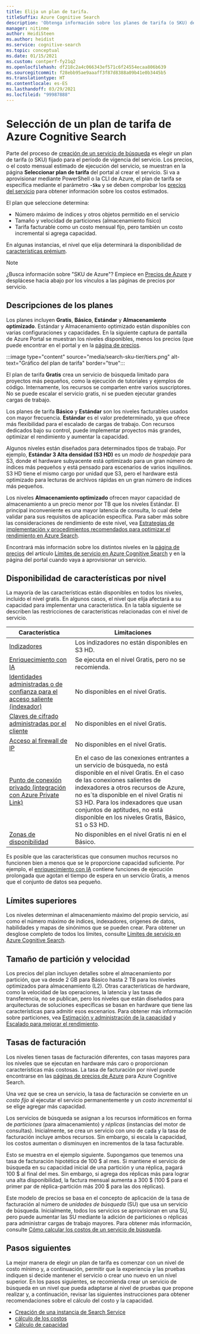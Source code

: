 ```yaml
---
title: Elija un plan de tarifa.
titleSuffix: Azure Cognitive Search
description: 'Obtenga información sobre los planes de tarifa (o SKU) de Azure Cognitive Search. Un servicio de búsqueda puede aprovisionarse en estos niveles: Gratis, Básico y Estándar. Estándar está disponible en varias configuraciones de recursos y niveles de capacidad.'
manager: nitinme
author: HeidiSteen
ms.author: heidist
ms.service: cognitive-search
ms.topic: conceptual
ms.date: 01/15/2021
ms.custom: contperf-fy21q2
ms.openlocfilehash: df218c2a4c066343ef571c6f24554ecaa806b639
ms.sourcegitcommit: f28ebb95ae9aaaff3f87d8388a09b41e0b3445b5
ms.translationtype: HT
ms.contentlocale: es-ES
ms.lasthandoff: 03/29/2021
ms.locfileid: "99987888"
---
```

# <a name="choose-a-pricing-tier-for-azure-cognitive-search"></a>Selección de un plan de tarifa de Azure Cognitive Search

Parte del proceso de [creación de un servicio de búsqueda](search-create-service-portal.md) es elegir un plan de tarifa (o SKU) fijado para el período de vigencia del servicio. Los precios, o el costo mensual estimado de ejecución del servicio, se muestran en la página **Seleccionar plan de tarifa** del portal al crear el servicio. Si va a aprovisionar mediante PowerShell o la CLI de Azure, el plan de tarifa se especifica mediante el parámetro **`-Sku`** y se deben comprobar los [precios del servicio](https://azure.microsoft.com/pricing/details/search/) para obtener información sobre los costos estimados.

El plan que seleccione determina:

+ Número máximo de índices y otros objetos permitido en el servicio
+ Tamaño y velocidad de particiones (almacenamiento físico)
+ Tarifa facturable como un costo mensual fijo, pero también un costo incremental si agrega capacidad.

En algunas instancias, el nivel que elija determinará la disponibilidad de [características prémium](#premium-features).

> [!NOTE]
> ¿Busca información sobre "SKU de Azure"? Empiece en [Precios de Azure](https://azure.microsoft.com/pricing/) y desplácese hacia abajo por los vínculos a las páginas de precios por servicio.

## <a name="tier-descriptions"></a>Descripciones de los planes

Los planes incluyen **Gratis**, **Básico**, **Estándar** y **Almacenamiento optimizado**. Estándar y Almacenamiento optimizado están disponibles con varias configuraciones y capacidades. En la siguiente captura de pantalla de Azure Portal se muestran los niveles disponibles, menos los precios (que puede encontrar en el portal y en la [página de precios](https://azure.microsoft.com/pricing/details/search/). 

:::image type="content" source="media/search-sku-tier/tiers.png" alt-text="Gráfico del plan de tarifa" border="true":::

El plan de tarifa **Gratis** crea un servicio de búsqueda limitado para proyectos más pequeños, como la ejecución de tutoriales y ejemplos de código. Internamente, los recursos se comparten entre varios suscriptores. No se puede escalar el servicio gratis, ni se pueden ejecutar grandes cargas de trabajo.

Los planes de tarifa **Básico** y **Estándar** son los niveles facturables usados con mayor frecuencia. **Estándar** es el valor predeterminado, ya que ofrece más flexibilidad para el escalado de cargas de trabajo. Con recursos dedicados bajo su control, puede implementar proyectos más grandes, optimizar el rendimiento y aumentar la capacidad.

Algunos niveles están diseñados para determinados tipos de trabajo. Por ejemplo, **Estándar 3 Alta densidad (S3 HD)** es un *modo de hospedaje* para S3, donde el hardware subyacente está optimizado para un gran número de índices más pequeños y está pensado para escenarios de varios inquilinos. S3 HD tiene el mismo cargo por unidad que S3, pero el hardware está optimizado para lecturas de archivos rápidas en un gran número de índices más pequeños.

Los niveles **Almacenamiento optimizado** ofrecen mayor capacidad de almacenamiento a un precio menor por TB que los niveles Estándar. El principal inconveniente es una mayor latencia de consulta, lo cual debe validar para sus requisitos de aplicación específica. Para saber más sobre las consideraciones de rendimiento de este nivel, vea [Estrategias de implementación y procedimientos recomendados para optimizar el rendimiento en Azure Search](search-performance-optimization.md).

Encontrará más información sobre los distintos niveles en la [página de precios](https://azure.microsoft.com/pricing/details/search/) del artículo [Límites de servicio en Azure Cognitive Search](search-limits-quotas-capacity.md) y en la página del portal cuando vaya a aprovisionar un servicio.

<a name="premium-features"></a>

## <a name="feature-availability-by-tier"></a>Disponibilidad de características por nivel

La mayoría de las características están disponibles en todos los niveles, incluido el nivel gratis. En algunos casos, el nivel que elija afectará a su capacidad para implementar una característica. En la tabla siguiente se describen las restricciones de características relacionadas con el nivel de servicio.

| Característica | Limitaciones |
|---------|-------------|
| [Indizadores](search-indexer-overview.md) | Los indizadores no están disponibles en S3 HD.  |
| [Enriquecimiento con IA](search-security-manage-encryption-keys.md) | Se ejecuta en el nivel Gratis, pero no se recomienda. |
| [Identidades administradas o de confianza para el acceso saliente (indexador)](search-howto-managed-identities-data-sources.md) | No disponibles en el nivel Gratis.|
| [Claves de cifrado administradas por el cliente](search-security-manage-encryption-keys.md) | No disponibles en el nivel Gratis. |
| [Acceso al firewall de IP](service-configure-firewall.md) | No disponibles en el nivel Gratis. |
| [Punto de conexión privado (integración con Azure Private Link)](service-create-private-endpoint.md) | En el caso de las conexiones entrantes a un servicio de búsqueda, no está disponible en el nivel Gratis. En el caso de las conexiones salientes de indexadores a otros recursos de Azure, no es´ta disponible en el nivel Gratis ni S3 HD. Para los indexadores que usan conjuntos de aptitudes, no está disponible en los niveles Gratis, Básico, S1 o S3 HD.| 
| [Zonas de disponibilidad](search-performance-optimization.md) | No disponibles en el nivel Gratis ni en el Básico. |

Es posible que las características que consumen muchos recursos no funcionen bien a menos que se le proporcione capacidad suficiente. Por ejemplo, el [enriquecimiento con IA](cognitive-search-concept-intro.md) contiene funciones de ejecución prolongada que agotan el tiempo de espera en un servicio Gratis, a menos que el conjunto de datos sea pequeño.

## <a name="upper-limits"></a>Límites superiores

Los niveles determinan el almacenamiento máximo del propio servicio, así como el número máximo de índices, indexadores, orígenes de datos, habilidades y mapas de sinónimos que se pueden crear. Para obtener un desglose completo de todos los límites, consulte [Límites de servicio en Azure Cognitive Search](search-limits-quotas-capacity.md). 

## <a name="partition-size-and-speed"></a>Tamaño de partición y velocidad

Los precios del plan incluyen detalles sobre el almacenamiento por partición, que va desde 2 GB para Básico hasta 2 TB para los niveles optimizados para almacenamiento (L2). Otras características de hardware, como la velocidad de las operaciones, la latencia y las tasas de transferencia, no se publican, pero los niveles que están diseñados para arquitecturas de soluciones específicas se basan en hardware que tiene las características para admitir esos escenarios. Para obtener más información sobre particiones, vea [Estimación y administración de la capacidad](search-capacity-planning.md) y [Escalado para mejorar el rendimiento](search-performance-optimization.md).

## <a name="billing-rates"></a>Tasas de facturación

Los niveles tienen tasas de facturación diferentes, con tasas mayores para los niveles que se ejecutan en hardware más caro o proporcionan características más costosas. La tasa de facturación por nivel puede encontrarse en las [páginas de precios de Azure](https://azure.microsoft.com/pricing/details/search/) para Azure Cognitive Search.

Una vez que se crea un servicio, la tasa de facturación se convierte en un *costo fijo* al ejecutar el servicio permanentemente y un *costo incremental* si se elige agregar más capacidad.

Los servicios de búsqueda se asignan a los recursos informáticos en forma de *particiones* (para almacenamiento) y *réplicas* (instancias del motor de consultas). Inicialmente, se crea un servicio con uno de cada y la tasa de facturación incluye ambos recursos. Sin embargo, si escala la capacidad, los costos aumentan o disminuyen en incrementos de la tasa facturable.

Esto se muestra en el ejemplo siguiente. Supongamos que tenemos una tasa de facturación hipotética de 100 $ al mes. Si mantiene el servicio de búsqueda en su capacidad inicial de una partición y una réplica, pagará 100 $ al final del mes. Sin embargo, si agrega dos réplicas más para lograr una alta disponibilidad, la factura mensual aumenta a 300 $ (100 $ para el primer par de réplica-partición más 200 $ para las dos réplicas).

Este modelo de precios se basa en el concepto de aplicación de la tasa de facturación al número de *unidades de búsqueda* (SU) que usa un servicio de búsqueda. Inicialmente, todos los servicios se aprovisionan en una SU, pero puede aumentar las SU mediante la adición de particiones o réplicas para administrar cargas de trabajo mayores. Para obtener más información, consulte [Cómo calcular los costos de un servicio de búsqueda](search-sku-manage-costs.md).

## <a name="next-steps"></a>Pasos siguientes

La mejor manera de elegir un plan de tarifa es comenzar con un nivel de costo mínimo y, a continuación, permitir que la experiencia y las pruebas indiquen si decide mantener el servicio o crear uno nuevo en un nivel superior. En los pasos siguientes, se recomienda crear un servicio de búsqueda en un nivel que pueda adaptarse al nivel de pruebas que propone realizar y, a continuación, revisar las siguientes instrucciones para obtener recomendaciones sobre el cálculo del costo y la capacidad.

+ [Creación de una instancia de Search Service](search-create-service-portal.md)
+ [cálculo de los costos](search-sku-manage-costs.md)
+ [Cálculo de capacidad](search-sku-manage-costs.md)